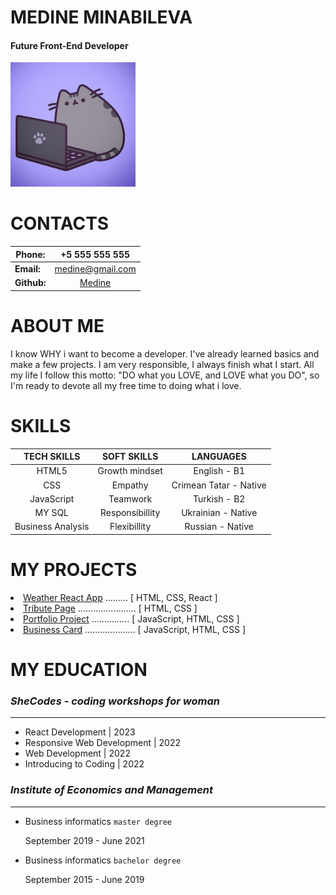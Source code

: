  # **MEDINE MINABILEVA**    
 
 #### Future Front-End Developer  
  <img src="img/din.jpg" alt="photo" width="200" />

 # **CONTACTS** 

 |**Phone:** | +5 555 555 555 |
 | --------- | :--------: |
 | **Email:** | <a href="mailto:dindin@gmail.com">medine@gmail.com</a>  |
 | **Github:** | <a href="https://github.com/immdin">Medine</a></div>  |


 # **ABOUT ME**  
  I know WHY i want to become a developer. I've already learned basics and make a few projects. I am very responsible, I always finish what I start. All my life I follow this motto:  "DO what you LOVE, and LOVE what you DO", so I'm ready to devote all my free time to doing what i love.

  
 # **SKILLS**
 | **TECH SKILLS** | **SOFT SKILLS** | **LANGUAGES** |
 | :-------------: | :-------------: | :-----------: |
 | HTML5 | Growth mindset | English  - B1 |
 | CSS | Empathy | Crimean Tatar - Native |
 | JavaScript | Teamwork | Turkish - B2 |
 | MY SQL | Responsibillity | Ukrainian - Native |
 | Business Analysis | Flexibillity | Russian - Native |


 # **MY PROJECTS**     
  <li >
    <a  href="https://charming-chimera-d1f85b.netlify.app/" >Weather React App</a> 
          .........
     [ HTML, CSS, React ]
       </li>
   <li >
      <a href="https://pjci7m.csb.app/" >Tribute Page</a>
      ....................... [ HTML, CSS  ] 
     </li>
  <li >
     <a href="https://peaceful-phoenix-7873cf.netlify.app/" >Portfolio Project</a>
      ............... [ JavaScript, HTML, CSS ] 
      </li>
   <li >
     <a href="https://visionary-kleicha-446d9c.netlify.app/">Business Card</a>
     .................... [ JavaScript, HTML, CSS ] 
       </li>

   
 # **MY EDUCATION**  
  ### *SheCodes - coding workshops for woman* 
  ******************
  * React Development | 2023
  * Responsive Web Development  | 2022
  * Web Development  | 2022
  * Introducing to Coding  | 2022 

  ### *Institute of Economics and Management* 
  **************
  * Business informatics  ```master degree```

    September 2019 - June 2021 
    
  * Business informatics ```bachelor degree```

    September 2015 - June 2019   

           
      
       
